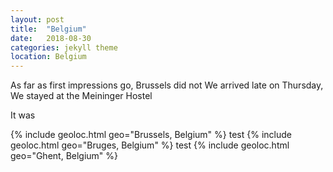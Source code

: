 ```yaml
---
layout: post
title:  "Belgium"
date:   2018-08-30
categories: jekyll theme
location: Belgium
---
```


As far as first impressions go, Brussels did not  We arrived late on Thursday, We stayed at the Meininger Hostel

It was

{% include geoloc.html geo="Brussels, Belgium" %}
test
{% include geoloc.html geo="Bruges, Belgium" %}
test
{% include geoloc.html geo="Ghent, Belgium" %}